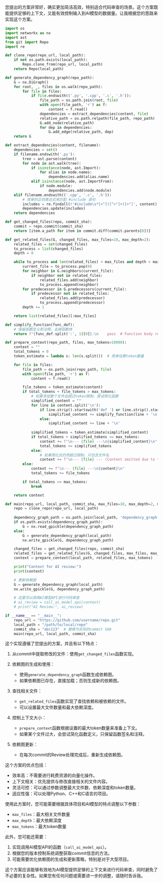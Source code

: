 您提出的方案非常好，确实更加简洁高效，特别适合代码审查的场景。这个方案既能提供足够的上下文，又能有效控制输入到AI模型的数据量。让我根据您的思路来实现这个方案。



```python
import os
import networkx as nx
import ast
from git import Repo
import re

def clone_repo(repo_url, local_path):
    if not os.path.exists(local_path):
        Repo.clone_from(repo_url, local_path)
    return Repo(local_path)

def generate_dependency_graph(repo_path):
    G = nx.DiGraph()
    for root, _, files in os.walk(repo_path):
        for file in files:
            if file.endswith(('.py', '.cpp', '.c', '.h')):
                file_path = os.path.join(root, file)
                with open(file_path, 'r') as f:
                    content = f.read()
                dependencies = extract_dependencies(content, file)
                relative_path = os.path.relpath(file_path, repo_path)
                G.add_node(relative_path)
                for dep in dependencies:
                    G.add_edge(relative_path, dep)
    return G

def extract_dependencies(content, filename):
    dependencies = set()
    if filename.endswith('.py'):
        tree = ast.parse(content)
        for node in ast.walk(tree):
            if isinstance(node, ast.Import):
                for alias in node.names:
                    dependencies.add(alias.name)
            elif isinstance(node, ast.ImportFrom):
                if node.module:
                    dependencies.add(node.module)
    elif filename.endswith(('.cpp', '.c', '.h')):
        # 简单的正则表达式来匹配 #include 语句
        includes = re.findall(r'#include\s*[<"]([^>"]+)[>"]', content)
        dependencies.update(includes)
    return dependencies

def get_changed_files(repo, commit_sha):
    commit = repo.commit(commit_sha)
    return [item.a_path for item in commit.diff(commit.parents[0])]

def get_related_files(G, changed_files, max_files=10, max_depth=2):
    related_files = set(changed_files)
    to_process = list(changed_files)
    depth = 0

    while to_process and len(related_files) < max_files and depth < max_depth:
        current_file = to_process.pop(0)
        for neighbor in G.neighbors(current_file):
            if neighbor not in related_files:
                related_files.add(neighbor)
                to_process.append(neighbor)
        for predecessor in G.predecessors(current_file):
            if predecessor not in related_files:
                related_files.add(predecessor)
                to_process.append(predecessor)
        depth += 1

    return list(related_files)[:max_files]

def simplify_function(func_def):
    # 保留函数定义和注释，去掉函数体
    return f"{func_def.split(':', 1)[0]}:\n    pass  # Function body removed for brevity"

def prepare_context(repo_path, files, max_tokens=10000):
    context = ""
    total_tokens = 0
    token_estimate = lambda s: len(s.split())  # 简单估算token数量

    for file in files:
        file_path = os.path.join(repo_path, file)
        with open(file_path, 'r') as f:
            content = f.read()

        file_tokens = token_estimate(content)
        if total_tokens + file_tokens > max_tokens:
            # 如果添加整个文件会超过token限制，尝试简化函数
            simplified_content = ""
            for line in content.split('\n'):
                if line.strip().startswith('def ') or line.strip().startswith('class '):
                    simplified_content += simplify_function(line + '\n')
                else:
                    simplified_content += line + '\n'
            
            simplified_tokens = token_estimate(simplified_content)
            if total_tokens + simplified_tokens <= max_tokens:
                context += f"\n--- {file} ---\n{simplified_content}\n"
                total_tokens += simplified_tokens
            else:
                # 如果简化后仍然超过限制，只包含文件名
                context += f"\n--- {file} --- (Content omitted due to token limit)\n"
        else:
            context += f"\n--- {file} ---\n{content}\n"
            total_tokens += file_tokens

        if total_tokens >= max_tokens:
            break

    return context

def main(repo_url, local_path, commit_sha, max_files=10, max_depth=2, max_tokens=10000):
    repo = clone_repo(repo_url, local_path)
    
    dependency_graph_path = os.path.join(local_path, 'dependency_graph.gpickle')
    if os.path.exists(dependency_graph_path):
        G = nx.read_gpickle(dependency_graph_path)
    else:
        G = generate_dependency_graph(local_path)
        nx.write_gpickle(G, dependency_graph_path)

    changed_files = get_changed_files(repo, commit_sha)
    related_files = get_related_files(G, changed_files, max_files, max_depth)
    context = prepare_context(local_path, related_files, max_tokens)

    print("Context for AI review:")
    print(context)

    # 更新依赖图
    G = generate_dependency_graph(local_path)
    nx.write_gpickle(G, dependency_graph_path)

    # 这里可以调用AI模型API进行代码审查
    # ai_review = call_ai_model_api(context)
    # print("AI Review:", ai_review)

if __name__ == "__main__":
    repo_url = "https://github.com/username/repo.git"
    local_path = "/path/to/local/repo"
    commit_sha = "abc123"  # 替换为实际的commit SHA
    main(repo_url, local_path, commit_sha)

```

这个实现遵循了您提出的方案，并且有以下特点：

1. 从commit中提取修改的文件：使用`get_changed_files`函数实现。

2. 依赖图的生成和使用：
   - 使用`generate_dependency_graph`函数生成依赖图。
   - 如果依赖图已存在，直接加载；否则生成新的依赖图。

3. 查找相关文件：
   - `get_related_files`函数实现了查找依赖和被依赖的文件。
   - 可以设置最大文件数量和最大依赖深度。

4. 控制上下文大小：
   - `prepare_context`函数根据设置的最大token数量来准备上下文。
   - 如果某个文件过大，会尝试简化函数定义，只保留函数签名和注释。

5. 依赖图更新：
   - 在每次commit的Review处理完成后，重新生成依赖图。

这个方案的优点包括：

- 效率高：不需要进行耗费资源的向量化操作。
- 上下文相关：优先提供与修改直接相关的文件内容。
- 灵活可控：可以通过参数调整最大文件数、依赖深度和token数量。
- 适应性强：可以处理Python、C++和C语言的项目。

使用此方案时，您可能需要根据具体项目和AI模型的特点调整以下参数：

- `max_files`：最大相关文件数量
- `max_depth`：最大依赖深度
- `max_tokens`：最大token数量

此外，您可能还需要：

1. 实现调用AI模型API的函数（`call_ai_model_api`）。
2. 根据您的版本控制系统调整获取commit信息的方法。
3. 可能需要优化依赖图的生成和更新策略，特别是对于大型项目。

这个方案应该能够有效地为AI模型提供足够的上下文来进行代码审查，同时避免了不必要的复杂性。如果您有任何问题或需要进一步的调整，请随时告诉我。
